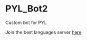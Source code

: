 # PYL_Bot2
Custom bot for PYL

Join the best languages server [here](https://discord.gg/gWV5qtSVF5)
